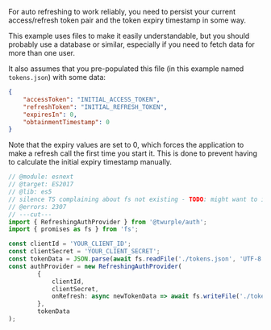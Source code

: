 For auto refreshing to work reliably, you need to persist your current access/refresh token pair and the token expiry
timestamp in some way.

This example uses files to make it easily understandable, but you should probably use a database or similar,
especially if you need to fetch data for more than one user.

It also assumes that you pre-populated this file (in this example named `tokens.json`) with some data:

```json
{
	"accessToken": "INITIAL_ACCESS_TOKEN",
	"refreshToken": "INITIAL_REFRESH_TOKEN",
	"expiresIn": 0,
	"obtainmentTimestamp": 0
}
```

Note that the expiry values are set to 0, which forces the application to make a refresh call the first time you start it.
This is done to prevent having to calculate the initial expiry timestamp manually.

```ts twoslash
// @module: esnext
// @target: ES2017
// @lib: es5
// silence TS complaining about fs not existing - TODO: might want to import node types somehow
// @errors: 2307
// ---cut---
import { RefreshingAuthProvider } from '@twurple/auth';
import { promises as fs } from 'fs';

const clientId = 'YOUR_CLIENT_ID';
const clientSecret = 'YOUR_CLIENT_SECRET';
const tokenData = JSON.parse(await fs.readFile('./tokens.json', 'UTF-8'));
const authProvider = new RefreshingAuthProvider(
		{
			clientId,
			clientSecret,
			onRefresh: async newTokenData => await fs.writeFile('./tokens.json', JSON.stringify(newTokenData, null, 4), 'UTF-8')
		},
		tokenData
);
```
